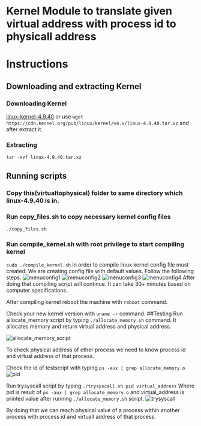 
# Kernel Module to translate given virtual address with process id to physicall address

# Instructions
## Downloading and extracting Kernel
### Downloading Kernel
 [linux-kernel-4.9.40](https://cdn.kernel.org/pub/linux/kernel/v4.x/linux-4.9.40.tar.xz)
or use `wget https://cdn.kernel.org/pub/linux/kernel/v4.x/linux-4.9.40.tar.xz` and after extract it.
### Extracting
`tar -xvf linux-4.9.40.tar.xz`

## Running scripts
### Copy this(virtualtophysical) folder to same directory which linux-4.9.40 is in.

### Run copy_files.sh to copy necessary kernel config files
`./copy_files.sh`
### Run compile_kernel.sh with root privilege to start compiling kernel
`sudo ./compile_kernel.sh`
In order to compile linux kernel config file must created. We are creating config file with default values.
Follow the following steps.
![menuconfig1](https://github.com/omerfdemir/virtualtophysical/blob/master/images/1.png)
![menuconfig2](https://github.com/omerfdemir/virtualtophysical/blob/master/images/2.png)
![menuconfig3](https://github.com/omerfdemir/virtualtophysical/blob/master/images/3.png)
![menuconfig4](https://github.com/omerfdemir/virtualtophysical/blob/master/images/4.png)
After doing that compiling script will continue.
It can take 30+ minutes based on computer specifications.

After compiling kernel reboot the machine with `reboot` command.

Check your new kernel version with `uname -r` command.
##Testing
Run allocate_memory script by typing `./allocate_memory.sh` command. It allocates memory and return virtual address and physical address.

![allocate_memory_script](https://github.com/omerfdemir/virtualtophysical/blob/master/images/allocate_memory_script.png)

To check physical address of other process we need to know process id and virtual address of that process.

Check the id of testscript with typing `ps -aux | grep allocate_memory.o`
![pid](https://github.com/omerfdemir/virtualtophysical/blob/master/images/pid.png)

Run trysyscall script by typing `./trysyscall.sh pid virtual_address` Where pid is result of  `ps -aux | grep allocate_memory.o` and virtual_address is printed value after running `./allocate_memory.sh` script.
![trysyscall](https://github.com/omerfdemir/virtualtophysical/blob/master/images/trysyscall.png)


By doing that we can reach physical value of a process within another process with process id and virtuall address of that process.
